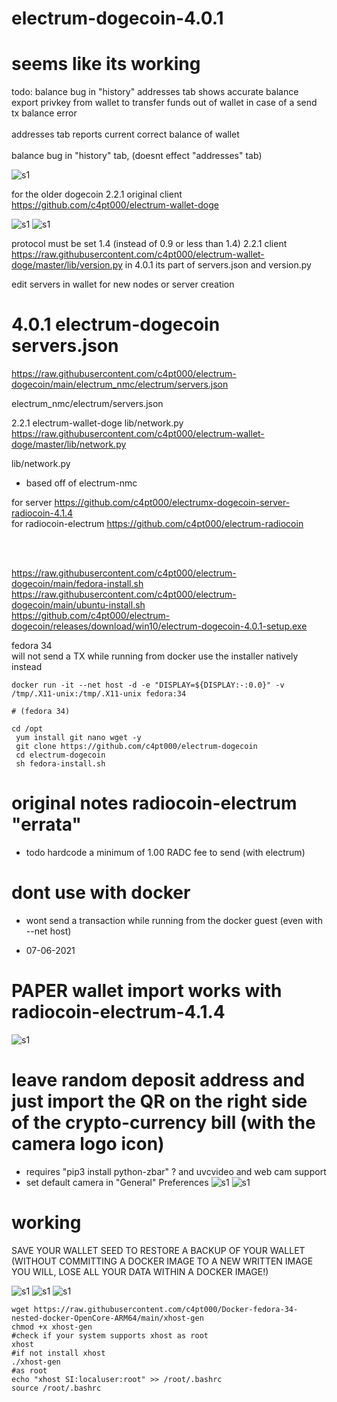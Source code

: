 # electrum-dogecoin-4.0.1 

# seems like its working


todo:
balance bug in "history" addresses tab shows accurate balance
export privkey from wallet to transfer funds out of wallet in case of a send tx balance error
<br>
<br>
addresses tab reports current correct balance of wallet
<br>
<br>
balance bug in "history" tab, (doesnt effect "addresses" tab)
<br>

![s1](https://raw.githubusercontent.com/c4pt000/electrum-radiocoin/main/balance-bug-check-addresses-tab.png)


for the older dogecoin 2.2.1 original client 
https://github.com/c4pt000/electrum-wallet-doge

![s1](https://raw.githubusercontent.com/c4pt000/electrum-dogecoin/main/electrum-receive.png)
![s1](https://raw.githubusercontent.com/c4pt000/electrum-dogecoin/main/electrum-receive.png)

protocol must be set 1.4 (instead of 0.9 or less than 1.4)
2.2.1 client https://raw.githubusercontent.com/c4pt000/electrum-wallet-doge/master/lib/version.py
in 4.0.1 its part of servers.json and version.py

edit servers in wallet for new nodes or server creation 

# 4.0.1 electrum-dogecoin servers.json
https://raw.githubusercontent.com/c4pt000/electrum-dogecoin/main/electrum_nmc/electrum/servers.json

electrum_nmc/electrum/servers.json

2.2.1 electrum-wallet-doge lib/network.py
https://raw.githubusercontent.com/c4pt000/electrum-wallet-doge/master/lib/network.py

lib/network.py



* based off of electrum-nmc

for server https://github.com/c4pt000/electrumx-dogecoin-server-radiocoin-4.1.4
<br>
for radiocoin-electrum https://github.com/c4pt000/electrum-radiocoin

<br>
<br>

https://raw.githubusercontent.com/c4pt000/electrum-dogecoin/main/fedora-install.sh
<br>
https://raw.githubusercontent.com/c4pt000/electrum-dogecoin/main/ubuntu-install.sh
<br>
https://github.com/c4pt000/electrum-dogecoin/releases/download/win10/electrum-dogecoin-4.0.1-setup.exe

fedora 34
<br>
will not send a TX while running from docker use the installer natively instead 
```
docker run -it --net host -d -e "DISPLAY=${DISPLAY:-:0.0}" -v /tmp/.X11-unix:/tmp/.X11-unix fedora:34

# (fedora 34)

cd /opt
 yum install git nano wget -y
 git clone https://github.com/c4pt000/electrum-dogecoin
 cd electrum-dogecoin
 sh fedora-install.sh
```




# original notes radiocoin-electrum "errata" 

 * todo hardcode  a minimum of 1.00 RADC fee to send (with electrum)

# dont use with docker
* wont send a transaction while running from the docker guest (even with --net host)

* 07-06-2021
# PAPER wallet import works with radiocoin-electrum-4.1.4
![s1](https://raw.githubusercontent.com/c4pt000/radiocoin/master/just-the-right-QR-code-ignore-the-left.png)
# leave random deposit address and just import the QR on the right side of the crypto-currency bill (with the camera logo icon) 
* requires "pip3 install python-zbar" ? and uvcvideo and web cam support
* set default camera in "General" Preferences
![s1](https://raw.githubusercontent.com/c4pt000/radiocoin/master/electrum-import-paper-QR-radiodollar.png)
![s1](https://raw.githubusercontent.com/c4pt000/radiocoin/master/radio-electrum-4.1.4.paper-sweep.png)

# working
SAVE YOUR WALLET SEED TO RESTORE A BACKUP OF YOUR WALLET
(WITHOUT COMMITTING A DOCKER IMAGE TO A NEW WRITTEN IMAGE YOU WILL, LOSE ALL YOUR DATA WITHIN A DOCKER IMAGE!)

![s1](https://github.com/c4pt000/radiocoin/releases/download/electrum-wallet/electrum--radiocoin-sign-broadcast.png)
![s1](https://github.com/c4pt000/radiocoin/releases/download/electrum-wallet/electrum-4.1.4-radiocoin-send-amount.png)
![s1](https://github.com/c4pt000/radiocoin/releases/download/electrum-wallet/electrum-finalize-transaction.png)
```
wget https://raw.githubusercontent.com/c4pt000/Docker-fedora-34-nested-docker-OpenCore-ARM64/main/xhost-gen
chmod +x xhost-gen
#check if your system supports xhost as root
xhost
#if not install xhost
./xhost-gen
#as root 
echo "xhost SI:localuser:root" >> /root/.bashrc
source /root/.bashrc

```
